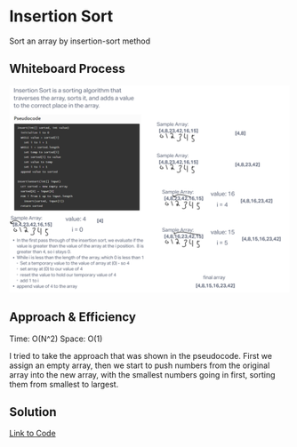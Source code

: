 # Insertion Sort

Sort an array by insertion-sort method

## Whiteboard Process

![Whiteboard](./whiteboard.png)

## Approach & Efficiency
<!-- What approach did you take? Why? What is the Big O space/time for this approach? -->

Time: O(N^2)
Space: O(1)

I tried to take the approach that was shown in the pseudocode. First we assign an empty array, then we start to push numbers from the original array into the new array, with the smallest numbers going in first, sorting them from smallest to largest.

## Solution
<!-- Show how to run your code, and examples of it in action -->

[Link to Code](./index.js)
